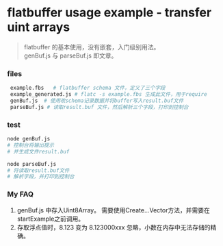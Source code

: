 # flatbuffer usage example - transfer uint arrays
> flatbuffer 的基本使用，没有嵌套，入门级别用法。  
genBuf.js 与 parseBuf.js 即文章。

### files 
```bash
 example.fbs   # flatbuffer schema 文件，定义了三个字段
 example_generated.js # flatc -s example.fbs 生成此文件，用于require
 genBuf.js  # 使用改schema记录数据并将buffer写入result.buf文件
 parseBuf.js # 读取result.buf 文件，然后解析三个字段，打印到控制台
```
### test

``` bash
node genBuf.js 
# 控制台将输出提示
# 并生成文件result.buf
```

``` bash
node parseBuf.js
# 将读取result.buf文件
# 解析字段，并打印到控制台
```

### My FAQ  

1. genBuf.js 中存入Uint8Array。
需要使用Create...Vector方法，并需要在startExample之前调用。
2. 存取浮点值时，8.123 变为 8.123000xxx
忽略，小数在内存中无法存储的精确。

